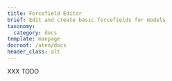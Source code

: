 ```yaml
---
title: Forcefield Editor
brief: Edit and create basic forcefields for models
taxonomy:
  category: docs
template: manpage
docroot: /aten/docs
header_class: alt
---
```


XXX TODO
